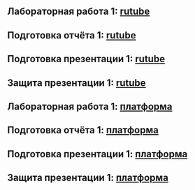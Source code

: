 ## Лабораторная работа 1: [rutube]()
## Подготовка отчёта 1: [rutube]()
## Подготовка презентации 1: [rutube]()
## Защита презентации 1: [rutube]()

## Лабораторная работа 1: [платформа]()
## Подготовка отчёта 1: [платформа]()
## Подготовка презентации 1: [платформа]()
## Защита презентации 1: [платформа]()
